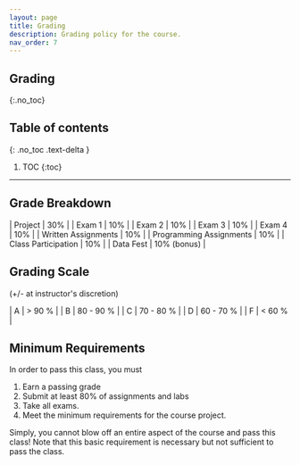 ```yaml
---
layout: page
title: Grading
description: Grading policy for the course. 
nav_order: 7
---
```


## Grading
{:.no_toc}

## Table of contents
{: .no_toc .text-delta }

1. TOC
{:toc}

---
## Grade Breakdown

| Project | 30% |
| Exam 1  | 10% |
| Exam 2  | 10% |
| Exam 3  | 10% |
| Exam 4   | 10% |
| Written Assignments | 10% |
| Programming Assignments | 10% |
| Class Participation | 10% |
| Data Fest | 10% (bonus) |

## Grading Scale 
(+/- at instructor's discretion)

| A  | > 90 % |
| B  | 80 - 90 % |
| C  | 70 - 80 % |
| D  | 60 - 70 % |
| F  | < 60 % |

## Minimum Requirements

In order to pass this class, you must
1. Earn a passing grade
2. Submit at least 80% of assignments and labs
3. Take all exams.
4. Meet the minimum requirements for the course project. 

Simply, you cannot blow off an entire aspect of the course and pass this class! Note that this basic requirement is necessary but not sufficient to pass the class.
